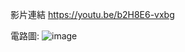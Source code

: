 影片連結
https://youtu.be/b2H8E6-vxbg

電路圖:
![image](https://github.com/user-attachments/assets/d54e1f80-8e7b-423b-ae36-4dc021c3e322)


